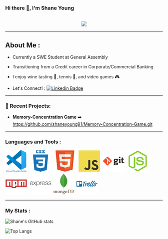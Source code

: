 ### Hi there :wave:, I'm Shane Young
<div id="header">
  <img src="https://komarev.com/ghpvc/?username=shaneyoung91&style=flat-square&color=blue" alt=""/>
</div>

<div align="center">
  <img src="https://github.com/shaneyoung91/shaneyoung91/assets/134543682/1a5c5020-399f-47ab-9e74-685223f823d4"/>
</div>

---

## About Me :
- Currently a SWE Student at General Assembly
  
- Transitioning from a Credit career in Corporate/Commercial Banking
  
- I enjoy wine tasting :wine_glass:, tennis :tennis:, and video games :video_game:
  
- Let's Connect! :  [![Linkedin Badge](https://img.shields.io/badge/Shane_Adam_Young-blue?style=flat&logo=Linkedin&logoColor=white)](https://linkedin.com/in/shaneadamyoung/)

---

### :link: Recent Projects:

- <b>Memory-Concentration Game</b> :arrow_right: https://github.com/shaneyoung91/Memory-Concentration-Game.git

---

### Languages and Tools :

<div>
  <img src="https://github.com/devicons/devicon/blob/master/icons/vscode/vscode-original-wordmark.svg" title="VSCode" **alt="VSCode" width="70" height="70"/>&nbsp;
  <img src="https://github.com/devicons/devicon/blob/master/icons/css3/css3-plain-wordmark.svg"  title="CSS3" alt="CSS" width="70" height="70"/>&nbsp;
  <img src="https://github.com/devicons/devicon/blob/master/icons/html5/html5-original.svg" title="HTML5" alt="HTML" width="70" height="70"/>&nbsp;
  <img src="https://github.com/devicons/devicon/blob/master/icons/javascript/javascript-original.svg" title="JavaScript" alt="JavaScript" width="70" height="70"/>&nbsp;
  <img src="https://github.com/devicons/devicon/blob/master/icons/git/git-original-wordmark.svg" title="Git" **alt="Git" width="70" height="70"/>&nbsp;
  <img src="https://github.com/devicons/devicon/blob/master/icons/nodejs/nodejs-original.svg" title="NodeJS" **alt="NodeJS" width="70" height="70"/>&nbsp;
  <img src="https://github.com/devicons/devicon/blob/master/icons/npm/npm-original-wordmark.svg" title="NPM" **alt="NPM" width="70" height="70"/>&nbsp;
  <img src="https://github.com/devicons/devicon/blob/master/icons/express/express-original-wordmark.svg" title="Express" **alt="Express" width="70" height="70"/>
  <img src="https://github.com/devicons/devicon/blob/master/icons/mongodb/mongodb-original-wordmark.svg" title="MongoDB" **alt="MongoDB" width="70" height="70"/>
  <img src="https://github.com/devicons/devicon/blob/master/icons/trello/trello-plain-wordmark.svg" title="Trello" **alt="Trello" width="70" height="70"/>
</div>

---

### My Stats :
![Shane's GitHub stats](https://github-readme-stats.vercel.app/api?username=shaneyoung91&theme=tokyonight)

![Top Langs](https://github-readme-stats.vercel.app/api/top-langs/?username=shaneyoung91&layout=donut&theme=tokyonight)
